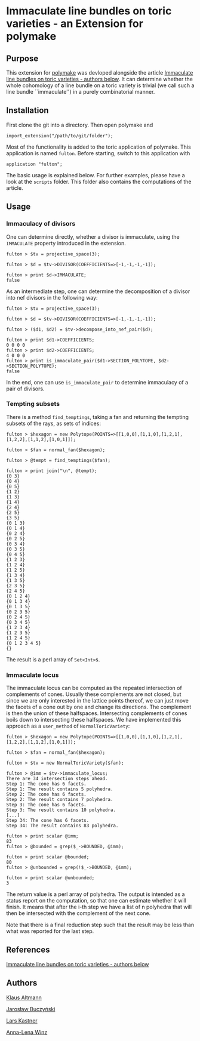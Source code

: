 # Immaculate line bundles on toric varieties - an Extension for polymake

## Purpose
This extension for [polymake](https://www.polymake.org) was devloped alongside
the article [Immaculate line bundles on toric varieties - authors below](https://arxiv.org/abs/1808.09312). It can determine whether the whole
cohomology of a line bundle on a toric variety is trivial (we call such a line
bundle ``immaculate'') in a purely combinatorial manner.



## Installation
First clone the git into a directory. Then open polymake and
```
import_extension("/path/to/git/folder");
```
Most of the functionality is added to the toric application of polymake. This
application is named `fulton`. Before starting, switch to this application with
```
application "fulton";
```
The basic usage is explained below. For further examples, please have a look at
the `scripts` folder. This folder also contains the computations of the
article.

## Usage

### Immaculacy of divisors
One can determine directly, whether a divisor is immaculate, using the
`IMMACULATE` property introduced in the extension.
```
fulton > $tv = projective_space(3);

fulton > $d = $tv->DIVISOR(COEFFICIENTS=>[-1,-1,-1,-1]);

fulton > print $d->IMMACULATE;
false

```
As an intermediate step, one can determine the decomposition of a divisor into
nef divisors in the following way:
```
fulton > $tv = projective_space(3);

fulton > $d = $tv->DIVISOR(COEFFICIENTS=>[-1,-1,-1,-1]);

fulton > ($d1, $d2) = $tv->decompose_into_nef_pair($d);

fulton > print $d1->COEFFICIENTS;
0 0 0 0
fulton > print $d2->COEFFICIENTS;
4 0 0 0
fulton > print is_immaculate_pair($d1->SECTION_POLYTOPE, $d2->SECTION_POLYTOPE);
false
```
In the end, one can use `is_immaculate_pair` to determine immaculacy of a pair
of divisors.

### Tempting subsets
There is a method `find_temptings`, taking a fan and returning the tempting
subsets of the rays, as sets of indices:
```
fulton > $hexagon = new Polytope(POINTS=>[[1,0,0],[1,1,0],[1,2,1],[1,2,2],[1,1,2],[1,0,1]]);

fulton > $fan = normal_fan($hexagon);

fulton > @tempt = find_temptings($fan);

fulton > print join("\n", @tempt);
{0 3}
{0 4}
{0 5}
{1 2}
{1 3}
{1 4}
{2 4}
{2 5}
{3 5}
{0 1 3}
{0 1 4}
{0 2 4}
{0 2 5}
{0 3 4}
{0 3 5}
{0 4 5}
{1 2 3}
{1 2 4}
{1 2 5}
{1 3 4}
{1 3 5}
{2 3 5}
{2 4 5}
{0 1 2 4}
{0 1 3 4}
{0 1 3 5}
{0 2 3 5}
{0 2 4 5}
{0 3 4 5}
{1 2 3 4}
{1 2 3 5}
{1 2 4 5}
{0 1 2 3 4 5}
{}
```
The result is a perl array of `Set<Int>`s.


### Immaculate locus
The immaculate locus can be computed as the repeated intersection of
complements of cones. Usually these complements are not closed, but since we
are only interested in the lattice points thereof, we can just move the facets
of a cone out by one and change its directions. The complement is then the
union of these halfspaces. Intersecting complements of cones boils down to
intersecting these halfspaces. We have implemented this approach as a
`user_method` of `NormalToricVariety`:
```
fulton > $hexagon = new Polytope(POINTS=>[[1,0,0],[1,1,0],[1,2,1],[1,2,2],[1,1,2],[1,0,1]]);

fulton > $fan = normal_fan($hexagon);

fulton > $tv = new NormalToricVariety($fan);

fulton > @imm = $tv->immaculate_locus;
There are 34 intersection steps ahead.
Step 1: The cone has 6 facets.
Step 1: The result contains 5 polyhedra.
Step 2: The cone has 6 facets.
Step 2: The result contains 7 polyhedra.
Step 3: The cone has 6 facets.
Step 3: The result contains 10 polyhedra.
[...]
Step 34: The cone has 6 facets.
Step 34: The result contains 83 polyhedra.

fulton > print scalar @imm;
83
fulton > @bounded = grep($_->BOUNDED, @imm);

fulton > print scalar @bounded;
80
fulton > @unbounded = grep(!$_->BOUNDED, @imm);

fulton > print scalar @unbounded;
3
```
The return value is a perl array of polyhedra. The output is intended as a
status report on the computation, so that one can estimate whether it will
finish. It means that after the i-th step we have a list of n polyhedra that
will then be intersected with the complement of the next cone.

Note that there is a final reduction step such that the result may be less than
what was reported for the last step.


## References
[Immaculate line bundles on toric varieties - authors below](https://arxiv.org/abs/1808.09312)


## Authors
[Klaus Altmann](http://www.math.fu-berlin.de/altmann/)

[Jarosław Buczyński](https://www.mimuw.edu.pl/~jabu/)

[Lars Kastner](http://page.math.tu-berlin.de/~kastner/)

[Anna-Lena Winz](http://www.mi.fu-berlin.de/math/groups/ag-algebra/members/mitarbeiter/Winz.html)
